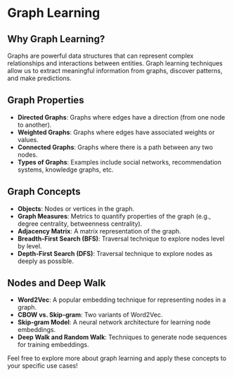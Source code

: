 # Graph Learning

## Why Graph Learning?

Graphs are powerful data structures that can represent complex relationships and interactions between entities. Graph learning techniques allow us to extract meaningful information from graphs, discover patterns, and make predictions.

## Graph Properties

- **Directed Graphs**: Graphs where edges have a direction (from one node to another).
- **Weighted Graphs**: Graphs where edges have associated weights or values.
- **Connected Graphs**: Graphs where there is a path between any two nodes.
- **Types of Graphs**: Examples include social networks, recommendation systems, knowledge graphs, etc.

## Graph Concepts

- **Objects**: Nodes or vertices in the graph.
- **Graph Measures**: Metrics to quantify properties of the graph (e.g., degree centrality, betweenness centrality).
- **Adjacency Matrix**: A matrix representation of the graph.
- **Breadth-First Search (BFS)**: Traversal technique to explore nodes level by level.
- **Depth-First Search (DFS)**: Traversal technique to explore nodes as deeply as possible.

## Nodes and Deep Walk

- **Word2Vec**: A popular embedding technique for representing nodes in a graph.
- **CBOW vs. Skip-gram**: Two variants of Word2Vec.
- **Skip-gram Model**: A neural network architecture for learning node embeddings.
- **Deep Walk and Random Walk**: Techniques to generate node sequences for training embeddings.

Feel free to explore more about graph learning and apply these concepts to your specific use cases!

